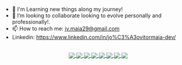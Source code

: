 - 🔭 I'm Learning new things along my journey!
- 👯 I’m looking to collaborate looking to evolve personally and professionally!.
- 📫 How to reach me: jv.maia29@gmail.com
-    Linkedin: https://www.linkedin.com/in/jo%C3%A3ovitormaia-dev/

<div align="center">
  <a href="https://github.com/JMaia7">

  
  <div style="display: inline_block"><br>
  <img align="center"  src="https://img.shields.io/badge/JavaScript-F7DF1E?style=for-the-badge&logo=javascript&logoColor=black">
  <img align="center"  src="https://img.shields.io/badge/React-20232A?style=for-the-badge&logo=react&logoColor=61DAFB">
  <img align="center"  src="https://img.shields.io/badge/HTML5-E34F26?style=for-the-badge&logo=html5&logoColor=white">
  <img align="center"  src="https://img.shields.io/badge/CSS3-1572B6?style=for-the-badge&logo=css3&logoColor=white">
  <img align="center"  src="https://img.shields.io/badge/C%23-239120?style=for-the-badge&logo=c-sharp&logoColor=white">
  <img align="center"  src= "https://img.shields.io/badge/.NET-5C2D91?style=for-the-badge&logo=.net&logoColor=white">
  <img align="center"  src="https://img.shields.io/badge/Node.js-43853D?style=for-the-badge&logo=node.js&logoColor=white">
  <img align="center"  src="https://img.shields.io/badge/MySQL-00000F?style=for-the-badge&logo=mysql&logoColor=white">
</div>
    
   <!--nake animation](https://github.com/JMaia7/JMaia7/blob/output/github-contribution-grid-snake.svg)
heigth="3px"
